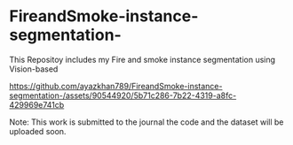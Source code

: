 # FireandSmoke-instance-segmentation-
This Repositoy includes my Fire and smoke instance segmentation using Vision-based







https://github.com/ayazkhan789/FireandSmoke-instance-segmentation-/assets/90544920/5b71c286-7b22-4319-a8fc-429969e741cb



Note: This work is submitted to the journal the code and the dataset will be uploaded soon.

